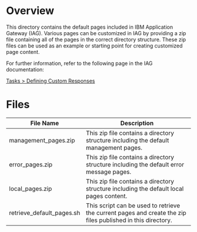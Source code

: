 # Overview

This directory contains the default pages included in IBM Application Gateway (IAG). Various pages can be customized in IAG by providing a zip file containing all of the pages in the correct directory structure. These zip files can be used as an example or starting point for creating customized page content.

For further information, refer to the following page in the IAG documentation:

[Tasks > Defining Custom Responses](https://iamdevportal.us-east.mybluemix.net/iag/tasks/custom-pages) 

# Files

|File Name|Description
|---------|-----------
| management_pages.zip | This zip file contains a directory structure including the default management pages.
| error_pages.zip | This zip file contains a directory structure including the default error message pages.
| local_pages.zip | This zip file contains a directory structure including the default local pages content.
| retrieve\_default\_pages.sh | This script can be used to retrieve the current pages and create the zip files published in this directory.
